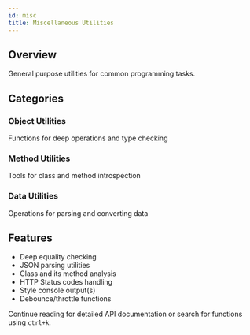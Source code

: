 ```yaml
---
id: misc  
title: Miscellaneous Utilities  
---
```


## Overview  

General purpose utilities for common programming tasks.  

## Categories  

### Object Utilities  

Functions for deep operations and type checking  

### Method Utilities  

Tools for class and method introspection  

### Data Utilities  

Operations for parsing and converting data  

## Features  

- Deep equality checking  
- JSON parsing utilities  
- Class and its method analysis  
- HTTP Status codes handling
- Style console output(s)
- Debounce/throttle functions  

Continue reading for detailed API documentation or search for functions using `ctrl+k`.
